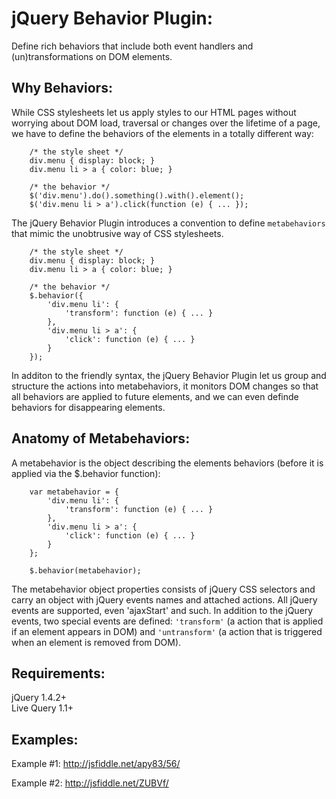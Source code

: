 # jQuery Behavior Plugin:
Define rich behaviors that include both event handlers and (un)transformations on DOM elements.

## Why Behaviors:
While CSS stylesheets let us apply styles to our HTML pages without worrying about DOM load, traversal or changes over the lifetime of a page, we have to define the behaviors of the elements in a totally different way:

        /* the style sheet */
        div.menu { display: block; }
        div.menu li > a { color: blue; }

        /* the behavior */
        $('div.menu').do().something().with().element();
        $('div.menu li > a').click(function (e) { ... });


The jQuery Behavior Plugin introduces a convention to define `` metabehaviors `` that mimic the unobtrusive way of CSS stylesheets.

        /* the style sheet */
        div.menu { display: block; }
        div.menu li > a { color: blue; }

        /* the behavior */
        $.behavior({
            'div.menu li': {
                'transform': function (e) { ... }
            },
            'div.menu li > a': {
                'click': function (e) { ... }
            }
        });


In additon to the friendly syntax, the jQuery Behavior Plugin let us group and structure the actions into metabehaviors, it monitors DOM changes so that all behaviors are applied to future elements, and we can even definde behaviors for disappearing elements.


## Anatomy of Metabehaviors:
A metabehavior is the object describing the elements behaviors (before it is applied via the $.behavior function):

        var metabehavior = {
            'div.menu li': {
                'transform': function (e) { ... }
            },
            'div.menu li > a': {
                'click': function (e) { ... }
            }
        };

        $.behavior(metabehavior);

The metabehavior object properties consists of jQuery CSS selectors and carry an object with jQuery events names and attached actions. All jQuery events are supported, even 'ajaxStart' and such. In addition to the jQuery events, two special events are defined: `` 'transform' `` (a action that is applied if an element appears in DOM) and `` 'untransform' `` (a action that is triggered when an element is removed from DOM).

## Requirements:
jQuery 1.4.2+  
Live Query 1.1+

## Examples:
Example #1: http://jsfiddle.net/apy83/56/

Example #2: http://jsfiddle.net/ZUBVf/
